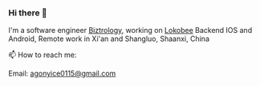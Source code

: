 ### Hi there 👋

I'm a software engineer [Biztrology](https://github.com/biztrology), working on [Lokobee](https://lokobee.com/) Backend IOS and Android,  Remote work in Xi'an and Shangluo, Shaanxi, China 

📫 How to reach me: 

  Email: agonyice0115@gmail.com
<!--
**rongliangduan/rongliangduan** is a ✨ _special_ ✨ repository because its `README.md` (this file) appears on your GitHub profile.

Here are some ideas to get you started:

- 🔭 I’m currently working on ...
- 🌱 I’m currently learning ...
- 👯 I’m looking to collaborate on ...
- 🤔 I’m looking for help with ...
- 💬 Ask me about ...

- 😄 Pronouns: ...
- ⚡ Fun fact: ...
-->
